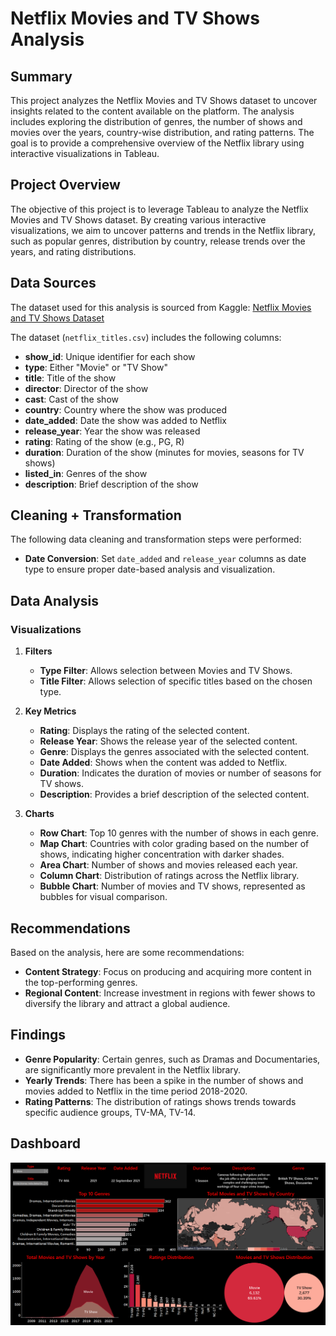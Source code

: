 # Netflix Movies and TV Shows Analysis

## Summary
This project analyzes the Netflix Movies and TV Shows dataset to uncover insights related to the content available on the platform. The analysis includes exploring the distribution of genres, the number of shows and movies over the years, country-wise distribution, and rating patterns. The goal is to provide a comprehensive overview of the Netflix library using interactive visualizations in Tableau.

## Project Overview
The objective of this project is to leverage Tableau to analyze the Netflix Movies and TV Shows dataset. By creating various interactive visualizations, we aim to uncover patterns and trends in the Netflix library, such as popular genres, distribution by country, release trends over the years, and rating distributions.

## Data Sources
The dataset used for this analysis is sourced from Kaggle:
[Netflix Movies and TV Shows Dataset](https://www.kaggle.com/datasets/rahulvyasm/netflix-movies-and-tv-shows)

The dataset (`netflix_titles.csv`) includes the following columns:
- **show_id**: Unique identifier for each show
- **type**: Either "Movie" or "TV Show"
- **title**: Title of the show
- **director**: Director of the show
- **cast**: Cast of the show
- **country**: Country where the show was produced
- **date_added**: Date the show was added to Netflix
- **release_year**: Year the show was released
- **rating**: Rating of the show (e.g., PG, R)
- **duration**: Duration of the show (minutes for movies, seasons for TV shows)
- **listed_in**: Genres of the show
- **description**: Brief description of the show

## Cleaning + Transformation
The following data cleaning and transformation steps were performed:
- **Date Conversion**: Set `date_added` and `release_year` columns as date type to ensure proper date-based analysis and visualization.

## Data Analysis

### Visualizations
1. **Filters**
   - **Type Filter**: Allows selection between Movies and TV Shows.
   - **Title Filter**: Allows selection of specific titles based on the chosen type.

2. **Key Metrics**
   - **Rating**: Displays the rating of the selected content.
   - **Release Year**: Shows the release year of the selected content.
   - **Genre**: Displays the genres associated with the selected content.
   - **Date Added**: Shows when the content was added to Netflix.
   - **Duration**: Indicates the duration of movies or number of seasons for TV shows.
   - **Description**: Provides a brief description of the selected content.

3. **Charts**
   - **Row Chart**: Top 10 genres with the number of shows in each genre.
   - **Map Chart**: Countries with color grading based on the number of shows, indicating higher concentration with darker shades.
   - **Area Chart**: Number of shows and movies released each year.
   - **Column Chart**: Distribution of ratings across the Netflix library.
   - **Bubble Chart**: Number of movies and TV shows, represented as bubbles for visual comparison.

## Recommendations
Based on the analysis, here are some recommendations:
- **Content Strategy**: Focus on producing and acquiring more content in the top-performing genres.
- **Regional Content**: Increase investment in regions with fewer shows to diversify the library and attract a global audience.

## Findings
- **Genre Popularity**: Certain genres, such as Dramas and Documentaries, are significantly more prevalent in the Netflix library.
- **Yearly Trends**: There has been a spike in the number of shows and movies added to Netflix in the time period 2018-2020.
- **Rating Patterns**: The distribution of ratings shows trends towards specific audience groups, TV-MA, TV-14.

## Dashboard
<img src="images/Dashboard.png" alt="Dashboard Screenshot" width="1000"/>